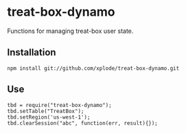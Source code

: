 # treat-box-dynamo
Functions for managing treat-box user state.

## Installation
```
npm install git://github.com/xplode/treat-box-dynamo.git
```

## Use
```
tbd = require("treat-box-dynamo");
tbd.setTable("TreatBox");
tbd.setRegion('us-west-1');
tbd.clearSession("abc", function(err, result){});
```
